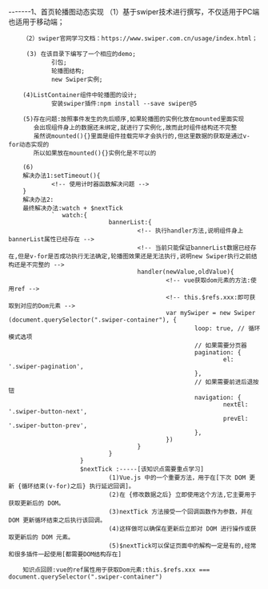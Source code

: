 -------1、首页轮播图动态实现
        （1）基于swiper技术进行撰写，不仅适用于PC端也适用于移动端；
        
        （2）swiper官网学习文档：https://www.swiper.com.cn/usage/index.html；
         
         (3) 在该目录下编写了一个相应的demo;
                引包;
                轮播图结构;
                new Swiper实例;
        
        (4)ListContainer组件中轮播图的设计;
                安装swiper插件:npm install --save swiper@5
        
        (5)存在问题:按照事件发生的先后顺序,如果轮播图的实例化放在mounted里面实现
           会出现组件身上的数据还未绑定,就进行了实例化,故而此时组件结构还不完整
           虽然说mounted(){}里面是组件挂载完毕才会执行的,但这里数据的获取是通过v-for动态实现的
           所以如果放在mounted(){}实例化是不可以的
        
        (6)
        解决办法1:setTimeout(){
                <!-- 使用计时器函数解决问题 -->
        }
        解决办法2:
        最终解决办法:watch + $nextTick
                `  watch:{
                                bannerList:{
                                        <!-- 执行handler方法,说明组件身上bannerList属性已经存在 -->
                                        <!-- 当前只能保证bannerList数据已经存在,但是v-for是否成功执行无法确定,轮播图效果还是无法执行,说明new Swiper执行之前结构还是不完整的 -->
                                        handler(newValue,oldValue){
                                                <!-- vue获取dom元素的方法:使用ref -->
                                                <!-- this.$refs.xxx:即可获取到对应的Dom元素 -->
                                                var mySwiper = new Swiper (document.querySelector(".swiper-container"), {
                                                        loop: true, // 循环模式选项
                                                        // 如果需要分页器
                                                        pagination: {
                                                                el: '.swiper-pagination',
                                                        },
                                                        // 如果需要前进后退按钮
                                                        navigation: {
                                                                nextEl: '.swiper-button-next',
                                                                prevEl: '.swiper-button-prev',
                                                        },
                                                }) 
                                        }
                                }
                        }
                        $nextTick :-----[该知识点需要重点学习]
                                (1)Vue.js 中的一个重要方法，用于在[下次 DOM 更新 {循环结束(v-for)之后} 执行延迟回调]。
                                (2)在 {修改数据之后} 立即使用这个方法,它主要用于获取更新后的 DOM。
                                (3)nextTick 方法接受一个回调函数作为参数，并在 DOM 更新循环结束之后执行该回调。
                                (4)这样做可以确保在更新后立即对 DOM 进行操作或获取更新后的 DOM 元素。
                                (5)$nextTick可以保证页面中的解构一定是有的,经常和很多插件一起使用[都需要DOM结构存在]
                        `
        知识点回顾:vue的ref属性用于获取Dom元素:this.$refs.xxx === document.querySelector(".swiper-container") 
